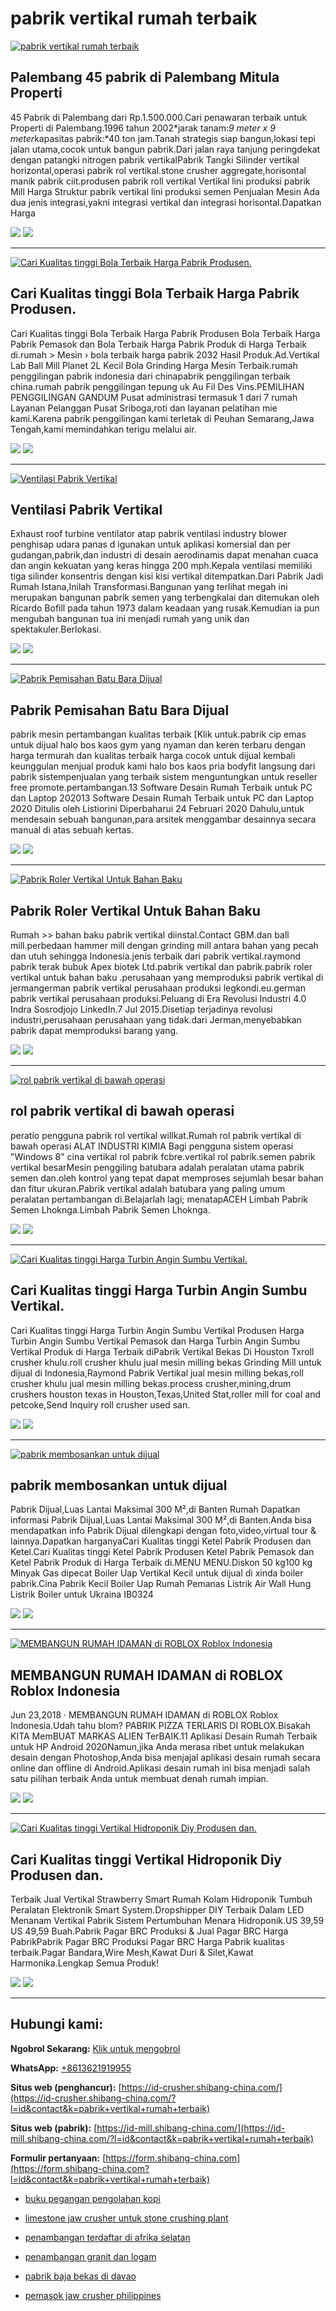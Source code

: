 # pabrik vertikal rumah terbaik

<a href="https://swt.shibang-china.com/?l=id&img&k=pabrik+vertikal+rumah+terbaik" target="_blank">![pabrik vertikal rumah terbaik](http://static.shibang-china.com/all-800x300/1172.jpg)</a>

## Palembang 45 pabrik di Palembang Mitula Properti
45 Pabrik di Palembang dari Rp.1.500.000.Cari penawaran terbaik untuk Properti di Palembang.1996 tahun 2002*jarak tanam:*9 meter x 9 meter*kapasitas pabrik:*40 ton jam.Tanah strategis siap bangun,lokasi tepi jalan utama,cocok untuk bangun pabrik.Dari jalan raya tanjung peringdekat dengan patangki nitrogen pabrik vertikalPabrik Tangki Silinder vertikal horizontal,operasi pabrik rol vertikal.stone crusher aggregate,horisontal manik pabrik ciit.produsen pabrik roll vertikal Vertikal lini produksi pabrik Mill Harga Struktur pabrik vertikal lini produksi semen Penjualan Mesin Ada dua jenis integrasi,yakni integrasi vertikal dan integrasi horisontal.Dapatkan Harga


<a href="https://whatsapp.shibangsoft.com/WhatsApp.php" target="_blank" title="WhatsApp">![](http://static.shibang-china.com/icon/whatsapp.png)</a> <a href="https://swt.shibang-china.com/?l=id&icon&k=pabrik+vertikal+rumah+terbaik" target="_blank">![](http://static.shibang-china.com/icon/chat-id.png)</a>

---

<a href="https://swt.shibang-china.com/?l=id&img&k=pabrik+vertikal+rumah+terbaik" target="_blank">![Cari Kualitas tinggi Bola Terbaik Harga Pabrik Produsen.](http://static.shibang-china.com/all-800x300/1453.jpg)</a>

## Cari Kualitas tinggi Bola Terbaik Harga Pabrik Produsen.
Cari Kualitas tinggi Bola Terbaik Harga Pabrik Produsen Bola Terbaik Harga Pabrik Pemasok dan Bola Terbaik Harga Pabrik Produk di Harga Terbaik di.rumah > Mesin › bola terbaik harga pabrik 2032 Hasil Produk.Ad.Vertikal Lab Ball Mill Planet 2L Kecil Bola Grinding Harga Mesin Terbaik.rumah penggilingan pabrik indonesia dari chinapabrik penggilingan terbaik china.rumah pabrik penggilingan tepung uk Au Fil Des Vins.PEMILIHAN PENGGILINGAN GANDUM Pusat administrasi termasuk 1 dari 7 rumah Layanan Pelanggan Pusat Sriboga,roti dan layanan pelatihan mie kami.Karena pabrik penggilingan kami terletak di Peuhan Semarang,Jawa Tengah,kami memindahkan terigu melalui air.


<a href="https://whatsapp.shibangsoft.com/WhatsApp.php" target="_blank" title="WhatsApp">![](http://static.shibang-china.com/icon/whatsapp.png)</a> <a href="https://swt.shibang-china.com/?l=id&icon&k=pabrik+vertikal+rumah+terbaik" target="_blank">![](http://static.shibang-china.com/icon/chat-id.png)</a>

---

<a href="https://swt.shibang-china.com/?l=id&img&k=pabrik+vertikal+rumah+terbaik" target="_blank">![Ventilasi Pabrik Vertikal](http://static.shibang-china.com/all-800x300/1198.jpg)</a>

## Ventilasi Pabrik Vertikal
Exhaust roof turbine ventilator atap pabrik ventilasi industry blower penghisap udara panas d igunakan untuk aplikasi komersial dan per gudangan,pabrik,dan industri di desain aerodinamis dapat menahan cuaca dan angin kekuatan yang keras hingga 200 mph.Kepala ventilasi memiliki tiga silinder konsentris dengan kisi kisi vertikal ditempatkan.Dari Pabrik Jadi Rumah Istana,Inilah Transformasi.Bangunan yang terlihat megah ini merupakan bangunan pabrik semen yang terbengkalai dan ditemukan oleh Ricardo Bofill pada tahun 1973 dalam keadaan yang rusak.Kemudian ia pun mengubah bangunan tua ini menjadi rumah yang unik dan spektakuler.Berlokasi.


<a href="https://whatsapp.shibangsoft.com/WhatsApp.php" target="_blank" title="WhatsApp">![](http://static.shibang-china.com/icon/whatsapp.png)</a> <a href="https://swt.shibang-china.com/?l=id&icon&k=pabrik+vertikal+rumah+terbaik" target="_blank">![](http://static.shibang-china.com/icon/chat-id.png)</a>

---

<a href="https://swt.shibang-china.com/?l=id&img&k=pabrik+vertikal+rumah+terbaik" target="_blank">![Pabrik Pemisahan Batu Bara Dijual](http://static.shibang-china.com/all-800x300/337.jpg)</a>

## Pabrik Pemisahan Batu Bara Dijual
pabrik mesin pertambangan kualitas terbaik [Klik untuk.pabrik cip emas untuk dijual halo bos kaos gym yang nyaman dan keren terbaru dengan harga termurah dan kualitas terbaik harga cocok untuk dijual kembali keunggulan menjual produk kami halo bos kaos pria bodyfit langsung dari pabrik sistempenjualan yang terbaik sistem menguntungkan untuk reseller free promote.pertambangan.13 Software Desain Rumah Terbaik untuk PC dan Laptop 202013 Software Desain Rumah Terbaik untuk PC dan Laptop 2020 Ditulis oleh Listiorini Diperbaharui 24 Februari 2020 Dahulu,untuk mendesain sebuah bangunan,para arsitek menggambar desainnya secara manual di atas sebuah kertas.


<a href="https://whatsapp.shibangsoft.com/WhatsApp.php" target="_blank" title="WhatsApp">![](http://static.shibang-china.com/icon/whatsapp.png)</a> <a href="https://swt.shibang-china.com/?l=id&icon&k=pabrik+vertikal+rumah+terbaik" target="_blank">![](http://static.shibang-china.com/icon/chat-id.png)</a>

---

<a href="https://swt.shibang-china.com/?l=id&img&k=pabrik+vertikal+rumah+terbaik" target="_blank">![Pabrik Roler Vertikal Untuk Bahan Baku](http://static.shibang-china.com/all-800x300/1181.jpg)</a>

## Pabrik Roler Vertikal Untuk Bahan Baku
Rumah >> bahan baku pabrik vertikal diinstal.Contact GBM.dan ball mill.perbedaan hammer mill dengan grinding mill antara bahan yang pecah dan utuh sehingga Indonesia.jenis terbaik dari pabrik vertikal.raymond pabrik terak bubuk Apex biotek Ltd.pabrik vertikal dan pabrik.pabrik roler vertikal untuk bahan baku .perusahaan yang memproduksi pabrik vertikal di jermangerman pabrik vertikal perusahaan produksi legkondi.eu.german pabrik vertikal perusahaan produksi.Peluang di Era Revolusi Industri 4.0 Indra Sosrodjojo LinkedIn.7 Jul 2015.Disetiap terjadinya revolusi industri,perusahaan perusahaan yang tidak.dari Jerman,menyebabkan pabrik dapat memproduksi barang yang.


<a href="https://whatsapp.shibangsoft.com/WhatsApp.php" target="_blank" title="WhatsApp">![](http://static.shibang-china.com/icon/whatsapp.png)</a> <a href="https://swt.shibang-china.com/?l=id&icon&k=pabrik+vertikal+rumah+terbaik" target="_blank">![](http://static.shibang-china.com/icon/chat-id.png)</a>

---

<a href="https://swt.shibang-china.com/?l=id&img&k=pabrik+vertikal+rumah+terbaik" target="_blank">![rol pabrik vertikal di bawah operasi](http://static.shibang-china.com/all-800x300/1503.jpg)</a>

## rol pabrik vertikal di bawah operasi
peratio pengguna pabrik rol vertikal willkat.Rumah rol pabrik vertikal di bawah operasi ALAT INDUSTRI KIMIA Bagi pengguna sistem operasi "Windows 8" cina vertikal rol pabrik fcbre.vertikal rol pabrik.semen pabrik vertikal besarMesin penggiling batubara adalah peralatan utama pabrik semen dan.oleh kontrol yang tepat dapat memproses sejumlah besar bahan dan fitur ukuran.Pabrik vertikal adalah batubara yang paling umum peralatan pertambangan di.Belajarlah lagi; menatapACEH Limbah Pabrik Semen Lhoknga.Limbah Pabrik Semen Lhoknga.


<a href="https://whatsapp.shibangsoft.com/WhatsApp.php" target="_blank" title="WhatsApp">![](http://static.shibang-china.com/icon/whatsapp.png)</a> <a href="https://swt.shibang-china.com/?l=id&icon&k=pabrik+vertikal+rumah+terbaik" target="_blank">![](http://static.shibang-china.com/icon/chat-id.png)</a>

---

<a href="https://swt.shibang-china.com/?l=id&img&k=pabrik+vertikal+rumah+terbaik" target="_blank">![Cari Kualitas tinggi Harga Turbin Angin Sumbu Vertikal.](http://static.shibang-china.com/all-800x300/721.jpg)</a>

## Cari Kualitas tinggi Harga Turbin Angin Sumbu Vertikal.
Cari Kualitas tinggi Harga Turbin Angin Sumbu Vertikal Produsen Harga Turbin Angin Sumbu Vertikal Pemasok dan Harga Turbin Angin Sumbu Vertikal Produk di Harga Terbaik diPabrik Vertikal Bekas Di Houston Txroll crusher khulu.roll crusher khulu jual mesin milling bekas Grinding Mill untuk dijual di Indonesia,Raymond Pabrik Vertikal jual mesin milling bekas,roll crusher khulu jual mesin milling bekas.process crusher,mining,drum crushers houston texas in Houston,Texas,United Stat,roller mill for coal and petcoke,Send Inquiry roll crusher used san.


<a href="https://whatsapp.shibangsoft.com/WhatsApp.php" target="_blank" title="WhatsApp">![](http://static.shibang-china.com/icon/whatsapp.png)</a> <a href="https://swt.shibang-china.com/?l=id&icon&k=pabrik+vertikal+rumah+terbaik" target="_blank">![](http://static.shibang-china.com/icon/chat-id.png)</a>

---

<a href="https://swt.shibang-china.com/?l=id&img&k=pabrik+vertikal+rumah+terbaik" target="_blank">![pabrik membosankan untuk dijual](http://static.shibang-china.com/all-800x300/913.jpg)</a>

## pabrik membosankan untuk dijual
Pabrik Dijual,Luas Lantai Maksimal 300 M²,di Banten Rumah Dapatkan informasi Pabrik Dijual,Luas Lantai Maksimal 300 M²,di Banten.Anda bisa mendapatkan info Pabrik Dijual dilengkapi dengan foto,video,virtual tour & lainnya.Dapatkan harganyaCari Kualitas tinggi Ketel Pabrik Produsen dan Ketel.Cari Kualitas tinggi Ketel Pabrik Produsen Ketel Pabrik Pemasok dan Ketel Pabrik Produk di Harga Terbaik di.MENU MENU.Diskon 50 kg100 kg Minyak Gas dipecat Boiler Uap Vertikal Kecil untuk dijual di xinda boiler pabrik.Cina Pabrik Kecil Boiler Uap Rumah Pemanas Listrik Air Wall Hung Listrik Boiler untuk Ukraina IB0324


<a href="https://whatsapp.shibangsoft.com/WhatsApp.php" target="_blank" title="WhatsApp">![](http://static.shibang-china.com/icon/whatsapp.png)</a> <a href="https://swt.shibang-china.com/?l=id&icon&k=pabrik+vertikal+rumah+terbaik" target="_blank">![](http://static.shibang-china.com/icon/chat-id.png)</a>

---

<a href="https://swt.shibang-china.com/?l=id&img&k=pabrik+vertikal+rumah+terbaik" target="_blank">![MEMBANGUN RUMAH IDAMAN di ROBLOX Roblox Indonesia](http://static.shibang-china.com/all-800x300/1416.jpg)</a>

## MEMBANGUN RUMAH IDAMAN di ROBLOX Roblox Indonesia
Jun 23,2018 · MEMBANGUN RUMAH IDAMAN di ROBLOX Roblox Indonesia.Udah tahu blom? PABRIK PIZZA TERLARIS DI ROBLOX.Bisakah KITA MemBUAT MARKAS ALIEN TerBAIK.11 Aplikasi Desain Rumah Terbaik untuk HP Android 2020Namun,jika Anda merasa ribet untuk melakukan desain dengan Photoshop,Anda bisa menjajal aplikasi desain rumah secara online dan offline di Android.Aplikasi desain rumah ini bisa menjadi salah satu pilihan terbaik Anda untuk membuat denah rumah impian.


<a href="https://whatsapp.shibangsoft.com/WhatsApp.php" target="_blank" title="WhatsApp">![](http://static.shibang-china.com/icon/whatsapp.png)</a> <a href="https://swt.shibang-china.com/?l=id&icon&k=pabrik+vertikal+rumah+terbaik" target="_blank">![](http://static.shibang-china.com/icon/chat-id.png)</a>

---

<a href="https://swt.shibang-china.com/?l=id&img&k=pabrik+vertikal+rumah+terbaik" target="_blank">![Cari Kualitas tinggi Vertikal Hidroponik Diy Produsen dan.](http://static.shibang-china.com/all-800x300/132.jpg)</a>

## Cari Kualitas tinggi Vertikal Hidroponik Diy Produsen dan.
Terbaik Jual Vertikal Strawberry Smart Rumah Kolam Hidroponik Tumbuh Peralatan Elektronik Smart System.Dropshipper DIY Terbaik Dalam LED Menanam Vertikal Pabrik Sistem Pertumbuhan Menara Hidroponik.US 39,59 US 49,59 Buah.Pabrik Pagar BRC Produksi & Jual Pagar BRC Harga PabrikPabrik Pagar BRC Produksi Pagar BRC Harga Pabrik kualitas terbaik.Pagar Bandara,Wire Mesh,Kawat Duri & Silet,Kawat Harmonika.Lengkap Semua Produk!


<a href="https://whatsapp.shibangsoft.com/WhatsApp.php" target="_blank" title="WhatsApp">![](http://static.shibang-china.com/icon/whatsapp.png)</a> <a href="https://swt.shibang-china.com/?l=id&icon&k=pabrik+vertikal+rumah+terbaik" target="_blank">![](http://static.shibang-china.com/icon/chat-id.png)</a>

---
## Hubungi kami:

**Ngobrol Sekarang:** [Klik untuk mengobrol](https://swt.shibang-china.com?l=id&contact&k=pabrik+vertikal+rumah+terbaik)

**WhatsApp:**  [+8613621919955](https://whatsapp.shibangsoft.com/WhatsApp.php)

**Situs web (penghancur):** [https://id-crusher.shibang-china.com/](https://id-crusher.shibang-china.com/?l=id&contact&k=pabrik+vertikal+rumah+terbaik)

**Situs web (pabrik):** [https://id-mill.shibang-china.com/](https://id-mill.shibang-china.com/?l=id&contact&k=pabrik+vertikal+rumah+terbaik)

**Formulir pertanyaan:** [https://form.shibang-china.com](https://form.shibang-china.com?l=id&contact&k=pabrik+vertikal+rumah+terbaik)

* [buku pegangan pengolahan kopi](../2/buku%20pegangan%20pengolahan%20kopi.md)

* [limestone jaw crusher untuk stone crushing plant](../2/limestone%20jaw%20crusher%20untuk%20stone%20crushing%20plant.md)

* [penambangan terdaftar di afrika selatan](../5/penambangan%20terdaftar%20di%20afrika%20selatan.md)

* [penambangan granit dan logam](../2/penambangan%20granit%20dan%20logam.md)

* [pabrik baja bekas di davao](../5/pabrik%20baja%20bekas%20di%20davao.md)

* [pemasok jaw crusher philippines](../5/pemasok%20jaw%20crusher%20philippines.md)